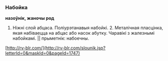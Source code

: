### Набойка
**назоўнік, жаночы род**

1. Ніжні слой абцаса. Поліурэтанавыя набойкі. 2. Металічная пласцінка, якая набіваецца на абцас або насок абутку. Чаравікі з жалезнымі набойкамі. || прыметнік: набоечны.

<a rel="author">[http://rv-blr.com/](http://rv-blr.com/slounik.jsp?letterId=0&maskId=0&pageId=1747)</a>
